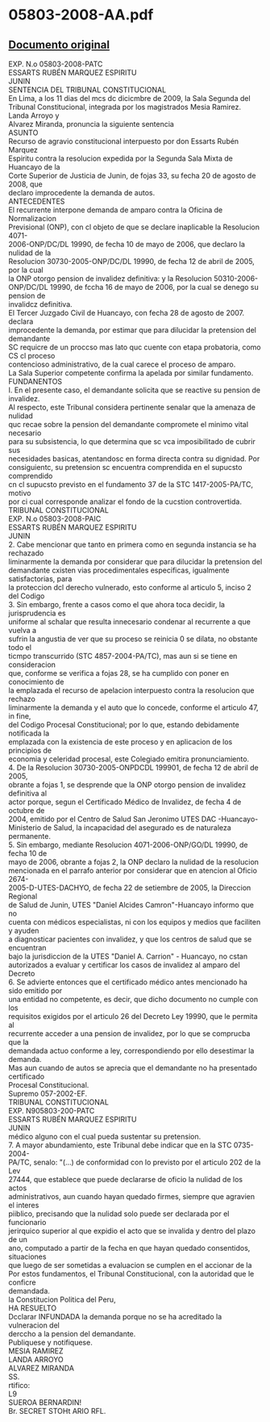 
05803-2008-AA.pdf
=================
  
[Documento original](https://tc.gob.pe/jurisprudencia/2009/05803-2008-AA.pdf)  
---  
EXP. N.o 05803-2008-PATC  
ESSARTS RUBÉN MARQUEZ ESPIRITU  
JUNIN  
SENTENCIA DEL TRIBUNAL CONSTITUCIONAL  
En Lima, a los 11 dias del mcs dc dicicmbre de 2009, la Sala Segunda del  
Tribunal Constitucional, integrada por los magistrados Mesia Ramirez. Landa Arroyo y  
Alvarez Miranda, pronuncia la siguiente sentencia  
ASUNTO  
Recurso de agravio constitucional interpuesto por don Essarts Rubén Marquez  
Espiritu contra la resolucion expedida por la Segunda Sala Mixta de Huancayo de la  
Corte Superior de Justicia de Junin, de fojas 33, su fecha 20 de agosto de 2008, que  
declaro improcedente la demanda de autos.  
ANTECEDENTES  
El recurrente interpone demanda de amparo contra la Oficina de Normalizacion  
Previsional (ONP), con cl objeto de que se declare inaplicable la Resolucion 4071-  
2006-ONP/DC/DL 19990, de fecha 10 de mayo de 2006, que declaro la nulidad de la  
Resolucion 30730-2005-ONP/DC/DL 19990, de fecha 12 de abril de 2005, por la cual  
la ONP otorgo pension de invalidez definitiva: y la Resolucion 50310-2006-  
ONP/DC/DL 19990, de fccha 16 de mayo de 2006, por la cual se denego su pension de  
invalidcz definitiva.  
El Tercer Juzgado Civil de Huancayo, con fecha 28 de agosto de 2007. declara  
improcedente la demanda, por estimar que para dilucidar la pretension del demandante  
SC requicre de un proccso mas lato quc cuente con etapa probatoria, como CS cl proceso  
contencioso administrativo, de la cual carece el proceso de amparo.  
La Sala Superior competente confirma la apelada por similar fundamento.  
FUNDANENTOS  
I. En el presente caso, el demandante solicita que se reactive su pension de invalidez.  
Al respecto, este Tribunal considera pertinente senalar que la amenaza de nulidad  
quc recae sobre la pension del demandante compromete el minimo vital necesario  
para su subsistencia, lo que determina que sc vca imposibilitado de cubrir sus  
necesidades basicas, atentandosc en forma directa contra su dignidad. Por  
consiguientc, su pretension sc encuentra comprendida en el supucsto comprendido  
cn cl supucsto previsto en el fundamento 37 de la STC 1417-2005-PA/TC, motivo  
por ci cual corresponde analizar el fondo de la cucstion controvertida.  
TRIBUNAL CONSTITUCIONAL  
EXP. N.o 05803-2008-PAIC  
ESSARTS RUBÉN MARQUEZ ESPIRITU  
JUNIN  
2. Cabe mencionar que tanto en primera como en segunda instancia se ha rechazado  
liminarmente la demanda por considerar que para dilucidar la pretension del  
demandante cxisten vias procedimentales especificas, igualmente satisfactorias, para  
la proteccion dcl derecho vulnerado, esto conforme al articulo 5, inciso 2 del Codigo  
3. Sin embargo, frente a casos como el que ahora toca decidir, la jurisprudencia es  
uniforme al schalar que resulta innecesario condenar al recurrente a que vuelva a  
sufrin la angustia de ver que su proceso se reinicia 0 se dilata, no obstante todo el  
ticmpo transcurrido (STC 4857-2004-PA/TC), mas aun si se tiene en consideracion  
que, conforme se verifica a fojas 28, se ha cumplido con poner en conocimiento de  
la emplazada el recurso de apelacion interpuesto contra la resolucion que rechazo  
liminarmente la demanda y el auto que lo concede, conforme el articulo 47, in fine,  
del Codigo Procesal Constitucional; por lo que, estando debidamente notificada la  
emplazada con la existencia de este proceso y en aplicacion de los principios de  
economia y celeridad procesal, este Colegiado emitira pronunciamiento.  
4. De la Resolucion 30730-2005-ONPDCDL 199901, de fecha 12 de abril de 2005,  
obrante a fojas 1, se desprende que la ONP otorgo pension de invalidez definitiva al  
actor porque, segun el Certificado Médico de Invalidez, de fecha 4 de octubre de  
2004, emitido por el Centro de Salud San Jeronimo UTES DAC -Huancayo-  
Ministerio de Salud, la incapacidad del asegurado es de naturaleza permanente.  
5. Sin embargo, mediante Resolucion 4071-2006-ONP/GO/DL 19990, de fecha 10 de  
mayo de 2006, obrante a fojas 2, la ONP declaro la nulidad de la resolucion  
mencionada en el parrafo anterior por considerar que en atencion al Oficio 2674-  
2005-D-UTES-DACHYO, de fecha 22 de setiembre de 2005, la Direccion Regional  
de Salud de Junin, UTES "Daniel Alcides Camron"-Huancayo informo que no  
cuenta con médicos especialistas, ni con los equipos y medios que faciliten y ayuden  
a diagnosticar pacientes con invalidez, y que los centros de salud que se encuentran  
bajo la jurisdiccion de la UTES "Daniel A. Carrion" - Huancayo, no cstan  
autorizados a evaluar y certificar los casos de invalidez al amparo del Decreto  
6. Se advierte entonces que el certificado médico antes mencionado ha sido emitido por  
una entidad no competente, es decir, que dicho documento no cumple con los  
requisitos exigidos por el articulo 26 del Decreto Ley 19990, que le permita al  
recurrente acceder a una pension de invalidez, por lo que se comprucba que la  
demandada actuo conforme a ley, correspondiendo por ello desestimar la demanda.  
Mas aun cuando de autos se aprecia que el demandante no ha presentado certificado  
Procesal Constitucional.  
Supremo 057-2002-EF.  
TRIBUNAL CONSTITUCIONAL  
EXP. N905803-200-PATC  
ESSARTS RUBÉN MARQUEZ ESPIRITU  
JUNIN  
médico alguno con el cual pueda sustentar su pretension.  
7. A mayor abundamiento, este Tribunal debe indicar que en la STC 0735-2004-  
PA/TC, senalo: "(...) de conformidad con lo previsto por el articulo 202 de la Lev  
27444, que establece que puede declararse de oficio la nulidad de los actos  
administrativos, aun cuando hayan quedado firmes, siempre que agravien el interes  
piiblico, precisando que la nulidad solo puede ser declarada por el funcionario  
jerirquico superior al que expidio el acto que se invalida y dentro del plazo de un  
ano, computado a partir de la fecha en que hayan quedado consentidos, situaciones  
que luego de ser sometidas a evaluacion se cumplen en el accionar de la  
Por estos fundamentos, el Tribunal Constitucional, con la autoridad que le conficre  
demandada.  
la Constitucion Politica del Peru,  
HA RESUELTO  
Dcclarar INFUNDADA la demanda porque no se ha acreditado la vulneracion del  
derccho a la pension del demandante.  
Publiquese y notifiquese.  
MESIA RAMIREZ  
LANDA ARROYO  
ALVAREZ MIRANDA  
SS.  
rtifico:  
L9  
SUEROA BERNARDIN!  
Br. SECRET STOHt ARIO RFL. 